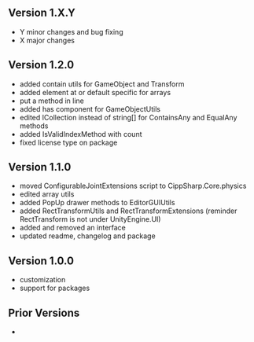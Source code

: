 ## Version 1.X.Y
- Y minor changes and bug fixing
- X major changes

## Version 1.2.0
- added contain utils for GameObject and  Transform
- added element at or default specific for arrays
- put a method in line
- added has component for GameObjectUtils
- edited ICollection<string> instead of string[] for ContainsAny and EqualAny methods
- added IsValidIndexMethod with count
- fixed license type on package

## Version 1.1.0
- moved ConfigurableJointExtensions script to CippSharp.Core.physics
- edited array utils
- added PopUp drawer methods to EditorGUIUtils
- added RectTransformUtils and RectTransformExtensions (reminder RectTransform is not under UnityEngine.UI)
- added and removed an interface
- updated readme, changelog and package

## Version 1.0.0
- customization
- support for packages

## Prior Versions
-